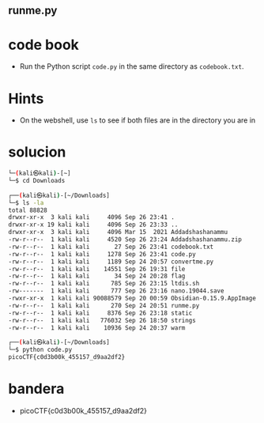 ## runme.py

# code book
- Run the Python script `code.py` in the same directory as `codebook.txt`.

# Hints
- On the webshell, use `ls` to see if both files are in the directory you are in

# solucion
``` bash (kali㉿kali)-[~]
└─(kali㉿kali)-[~]
└─$ cd Downloads  
                                                                             
┌──(kali㉿kali)-[~/Downloads]
└─$ ls -la
total 88828
drwxr-xr-x  3 kali kali     4096 Sep 26 23:41 .
drwxr-xr-x 19 kali kali     4096 Sep 26 23:33 ..
drwxr-xr-x  3 kali kali     4096 Mar 15  2021 Addadshashanammu
-rw-r--r--  1 kali kali     4520 Sep 26 23:24 Addadshashanammu.zip
-rw-r--r--  1 kali kali       27 Sep 26 23:41 codebook.txt
-rw-r--r--  1 kali kali     1278 Sep 26 23:41 code.py
-rw-r--r--  1 kali kali     1189 Sep 24 20:57 convertme.py
-rw-r--r--  1 kali kali    14551 Sep 26 19:31 file
-rw-r--r--  1 kali kali       34 Sep 24 20:28 flag
-rw-r--r--  1 kali kali      785 Sep 26 23:15 ltdis.sh
-rw-------  1 kali kali      777 Sep 26 23:16 nano.19044.save
-rwxr-xr-x  1 kali kali 90088579 Sep 20 00:59 Obsidian-0.15.9.AppImage
-rw-r--r--  1 kali kali      270 Sep 24 20:51 runme.py
-rw-r--r--  1 kali kali     8376 Sep 26 23:18 static
-rw-r--r--  1 kali kali   776032 Sep 26 18:50 strings
-rw-r--r--  1 kali kali    10936 Sep 24 20:37 warm
                                                                             
┌──(kali㉿kali)-[~/Downloads]
└─$ python code.py     
picoCTF{c0d3b00k_455157_d9aa2df2}
```
# bandera
- picoCTF{c0d3b00k_455157_d9aa2df2}